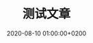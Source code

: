﻿---
title: "测试文章"
description: "文章简介"
date: "2020-08-10 01:00:00+0200"
slug: "test-post"
image: "screenshot.png"
categories:
    - 博客
tags:
    - Hugo
    - Stack
---